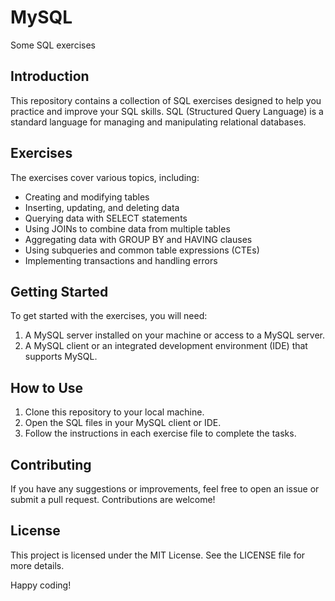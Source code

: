 # MySQL
Some SQL exercises

## Introduction
This repository contains a collection of SQL exercises designed to help you practice and improve your SQL skills. SQL (Structured Query Language) is a standard language for managing and manipulating relational databases.

## Exercises
The exercises cover various topics, including:
- Creating and modifying tables
- Inserting, updating, and deleting data
- Querying data with SELECT statements
- Using JOINs to combine data from multiple tables
- Aggregating data with GROUP BY and HAVING clauses
- Using subqueries and common table expressions (CTEs)
- Implementing transactions and handling errors

## Getting Started
To get started with the exercises, you will need:
1. A MySQL server installed on your machine or access to a MySQL server.
2. A MySQL client or an integrated development environment (IDE) that supports MySQL.

## How to Use
1. Clone this repository to your local machine.
2. Open the SQL files in your MySQL client or IDE.
3. Follow the instructions in each exercise file to complete the tasks.

## Contributing
If you have any suggestions or improvements, feel free to open an issue or submit a pull request. Contributions are welcome!

## License
This project is licensed under the MIT License. See the LICENSE file for more details.

Happy coding!

